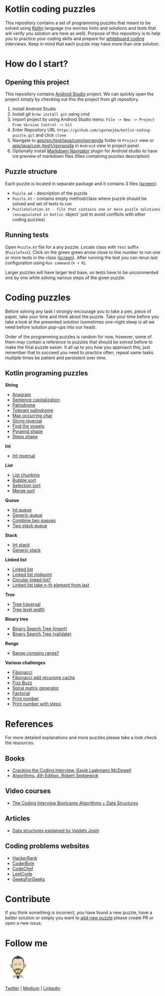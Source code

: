 # Kotlin coding puzzles

This repository contains a set of programming puzzles that meant to be solved using [Kotlin](https://kotlinlang.org/) language (no worries
hints and solutions and tests that will verify you solution are here as well). Purpose of this repository is to help you to practice your coding
skills and prepare for [whiteboard coding](https://www.quora.com/What-is-whiteboard-coding) interviews. Keep in mind that each puzzle may have
more than one solution.


# How do I start?

## Opening this project
This repository contains [Android Studio](https://developer.android.com/studio/) project. We can quickly open the project simply
by checking out this the project from git repository.

1. Install Android Studio
2. Install git `brew install git` using cmd
3. Import project by using Android Studio menu: `File -> New -> Project From Version Control -> Git`
4. Enter Repository URL `https://github.com/igorwojda/kotlin-coding-puzzle.git`  and click `clone`
5. Navigate to [app/src/test/java/com/igorwojda](app/src/test/java/com/igorwojda/) folder in `Project` view or
   [app/java/com (test)/igorwojda](app/src/test/java/com/igorwojda/) in `Android` view in project panel.
6. Optionally install [Markdown Navigator](https://plugins.jetbrains.com/plugin/7896-markdown-navigator) plugin for Android studio to have
   ice preview of markdown files (files containing puzzles description)

## Puzzle structure
Each puzzle is located in separate package and it contains 3 files ([screen](./misc/image/SampleTask.png)):
* `Puzzle.md` - description of the puzzle
* `Puzzle.kt` - contains empty method/class where puzzle should be solved and set of tests to run
* `PuzzleSolution.kt - file that contains one or more puzzle solutions (encapsulated in Kotlin `object` just to avoid conflicts with
  other coding puzzles)

## Running tests

Open `Puzzle.kt` file for a any puzzle. Locate class with `Test` suffix (`PuzzleTest`). Click on the green green arrow close to line number
to run one or more tests in the class ([screen](./misc/image/RunTest.png)). After running the test you can rerun last configuration using
`Run command` (`⌘ + R`).

Larger puzzles will have larger test base, so tests have to be uncommented one by one while solving various steps of the given puzzle.

# Coding puzzles
Before solving any task I strongly encourage you to take a pen, piece of paper, take your time and think about the puzzle. Take your time
before you take a look at the presented solution (sometimes one-night sleep is all we need before solution pop-ups into our head).

Order of the programming puzzles is random for now, however, some of them may contain a reference to puzzles that should be solved before
to make the final puzzle easier. It all up to you how you approach this, just remember that to succeed you need to practice often, repeat
same tasks multiple times be patient and persistent over time.

## Kotlin programing puzzles

**String**
* [Anagram](app/src/test/java/com/igorwojda/codingpuzzle/anagram/Anagram.md)
* [Sentence capitalization](app/src/test/java/com/igorwojda/codingpuzzle/calitalisesentence/CapitalizeSentence.md)
* [Palindrome](app/src/test/java/com/igorwojda/codingpuzzle/palindrome/basic/Palindrome.md)
* [Tolerant palindrome](app/src/test/java/com/igorwojda/codingpuzzle/palindrome/tolerant/TolerantPalindrome.md)
* [Max occurring char](app/src/test/java/com/igorwojda/codingpuzzle/string/maxchar/MaxOccurrentChar.md)
* [String reversal](app/src/test/java/com/igorwojda/codingpuzzle/string/reverse/Reverse.md)
* [Find the vowels](app/src/test/java/com/igorwojda/codingpuzzle/string/vowels/Vowels.md)
* [Pyramid shape](app/src/test/java/com/igorwojda/codingpuzzle/shape/pyramids/Pyramids.md)
* [Steps shape](app/src/test/java/com/igorwojda/codingpuzzle/shape/steps/Steps.md)

**Int**
* [Int reversal](app/src/test/java/com/igorwojda/codingpuzzle/reverseint/ReverseInt.md)

**List**
* [List chunking](app/src/test/java/com/igorwojda/codingpuzzle/listchunk/ListChunk.md)
* [Bubble sort](app/src/test/java/com/igorwojda/datastructure/list/bubblesort/BubbleSort.md)
* [Selection sort](app/src/test/java/com/igorwojda/datastructure/list/selectionsort/SelectionSort.md)
* [Merge sort](app/src/test/java/com/igorwojda/datastructure/list/mergesort/MergeSort.md)

**Queue**
* [Int queue](app/src/test/java/com/igorwojda/datastructure/queue/int/IntQueue.md)
* [Generic queue](app/src/test/java/com/igorwojda/datastructure/queue/generic/GenericQueue.md)
* [Combine two queues](app/src/test/java/com/igorwojda/datastructure/queue/weave/Weave.md)
* [Two stack queue](app/src/test/java/com/igorwojda/datastructure/queue/twostack/TwoStackQueue.md)

**Stack**
* [Int stack](app/src/test/java/com/igorwojda/datastructure/stack/int/IntStack.md)
* [Generic stack](app/src/test/java/com/igorwojda/datastructure/stack/generic/GenericStack.md)

**Linked list**
* [Linked list](app/src/test/java/com/igorwojda/datastructure/linkedlist/base/LinkedList.md)
* [Linked list midpoint](app/src/test/java/com/igorwojda/datastructure/linkedlist/midpoint/Midpoint.md)
* [Circular linked list?](app/src/test/java/com/igorwojda/datastructure/linkedlist/circularcheck/CircularCheck.md)
* [Linked list take n-th element from last](app/src/test/java/com/igorwojda/datastructure/linkedlist/fromlast/FromLast.md)

**Tree**
* [Tree traversal](app/src/test/java/com/igorwojda/datastructure/tree/traversal/TreeTraversal.md)
* [Tree level width](app/src/test/java/com/igorwojda/datastructure/tree/levelwidth/LevelWidth.md)

**Binary tree**
* [Binary Search Tree (insert)](app/src/test/java/com/igorwojda/datastructure/binarytree/insert/Insert.md)
* [Binary Search Tree (validate)](app/src/test/java/com/igorwojda/datastructure/binarytree/validate/Validate.md)

**Range**
* [Range contains range?](app/src/test/java/com/igorwojda/codingpuzzle/rangecontainsrange/RangeContainsRange.md)

**Various challenges**
* [Fibonacci](app/src/test/java/com/igorwojda/codingpuzzle/fibonacci/basic/Fibonacci.md)
* [Fibonacci add recursive cache](app/src/test/java/com/igorwojda/codingpuzzle/fibonacci/recursivecached/FibonacciRecursiveCached.md)
* [Fizz Buzz](app/src/test/java/com/igorwojda/codingpuzzle/fizzbuzz/FizzBuzz.md)
* [Spiral matrix generator](app/src/test/java/com/igorwojda/codingpuzzle/matrix/spiralnumbers/SpiralNumbers.md)
* [Factorial](app/src/test/java/com/igorwojda/codingpuzzle/factorial/Factorial.md)
* [Print number](app/src/test/java/com/igorwojda/codingpuzzle/printnumber/basic/PrintNumber.md)
* [Print number with steps](app/src/test/java/com/igorwojda/codingpuzzle/printnumber/steps/PrintNumberWithSteps.md)

# References

For more detailed explanations and more puzzles please take a look check the resources.
## Books
* [Cracking the Coding Interview, Gayle Laakmann McDowell](https://www.amazon.co.uk/Cracking-Coding-Interview-6th-Programming/dp/0984782850/ref=pd_lpo_sbs_14_img_0?_encoding=UTF8&psc=1&refRID=ZKQA82B0MSD2GYPCCZYQ)
* [Algorithms, 4th Edition, Robert Sedgewick ](https://algs4.cs.princeton.edu/home/)

## Video courses
* [The Coding Interview Bootcamp Algorithms + Data Structures](https://www.udemy.com/coding-interview-bootcamp-algorithms-and-data-structure/)

## Articles
* [Data structures explained by Vaidehi Joshi](https://medium.com/basecs/tagged/data-structures)

## Coding problems websites
* [HackerRank](https://www.hackerrank.com/)
* [CoderByte](https://coderbyte.com/challenges)
* [CodeChef](https://www.codechef.com/problems/school)
* [LeetCode](https://leetcode.com/problemset/all)
* [GeeksForGeeks](https://www.geeksforgeeks.org)

# Contribute
If you think something is incorrect, you have found a new puzzle, have a better solution or simply you want to [add new puzzle](/misc/wiki/adding_new_puzzle.md)
please create PR or open a new issue.

# Follow me
![avatar.png](misc/image/avatar.png)

[Twitter](https://twitter.com/igorwojda) | [Medium](https://medium.com/@igorwojda) | [Linkedin](https://www.linkedin.com/in/igorwojda/)
